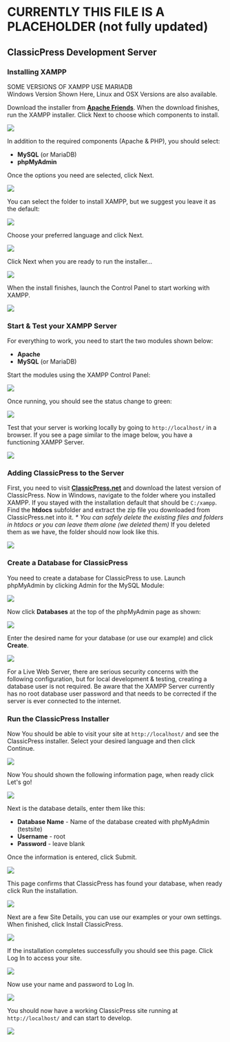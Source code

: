 # CURRENTLY THIS FILE IS A PLACEHOLDER (not fully updated)

## ClassicPress Development Server

### Installing XAMPP

SOME VERSIONS OF XAMPP USE MARIADB  
Windows Version Shown Here, Linux and OSX Versions are also available.

  

Download the installer from [**Apache Friends**](https://www.apachefriends.org/index.html). When the download finishes, run the XAMPP installer. Click Next to choose which components to install.

![](https://elite-star-services.com/wp-content/uploads/self-host-img/xampp-welcome.png)

In addition to the required components (Apache & PHP), you should select:

*   **MySQL** (or MariaDB)
*   **phpMyAdmin**

Once the options you need are selected, click Next.

![](https://elite-star-services.com/wp-content/uploads/self-host-img/xampp-select.png)

You can select the folder to install XAMPP, but we suggest you leave it as the default:

![](https://elite-star-services.com/wp-content/uploads/self-host-img/xampp-folder.png)

Choose your preferred language and click Next.

![](https://elite-star-services.com/wp-content/uploads/self-host-img/xampp-lang.png)

Click Next when you are ready to run the installer...

![](https://elite-star-services.com/wp-content/uploads/self-host-img/xampp-install.png)

When the install finishes, launch the Control Panel to start working with XAMPP.

![](https://elite-star-services.com/wp-content/uploads/self-host-img/xampp-control.png)

### Start & Test your XAMPP Server

For everything to work, you need to start the two modules shown below:

*   **Apache**
*   **MySQL** (or MariaDB)

Start the modules using the XAMPP Control Panel:

![](https://elite-star-services.com/wp-content/uploads/self-host-img/xampp-start.png)

Once running, you should see the status change to green:

![](https://elite-star-services.com/wp-content/uploads/self-host-img/xampp-status.png)

Test that your server is working locally by going to `http://localhost/` in a browser. If you see a page similar to the image below, you have a functioning XAMPP Server.

![](https://elite-star-services.com/wp-content/uploads/self-host-img/xampp-working.png)

### Adding ClassicPress to the Server

First, you need to visit [**ClassicPress.net**](https://www.classicpress.net/get-classicpress/) and download the latest version of ClassicPress. Now in Windows, navigate to the folder where you installed XAMPP. If you stayed with the installation default that should be `C:/xampp`. Find the **htdocs** subfolder and extract the zip file you downloaded from ClassicPress.net into it. _\* You can safely delete the existing files and folders in htdocs or you can leave them alone (we deleted them)_ If you deleted them as we have, the folder should now look like this.

![](https://elite-star-services.com/wp-content/uploads/self-host-img/cp-files.png)

### Create a Database for ClassicPress

You need to create a database for ClassicPress to use. Launch phpMyAdmin by clicking Admin for the MySQL Module:

![](https://elite-star-services.com/wp-content/uploads/self-host-img/xampp-admin.png)

Now click **Databases** at the top of the phpMyAdmin page as shown:

![](https://elite-star-services.com/wp-content/uploads/self-host-img/cp-create-1.png)

Enter the desired name for your database (or use our example) and click **Create**.

![](https://elite-star-services.com/wp-content/uploads/self-host-img/cp-create-2.png)

For a Live Web Server, there are serious security concerns with the following configuration, but for local development & testing, creating a database user is not required. Be aware that the XAMPP Server currently has no root database user password and that needs to be corrected if the server is ever connected to the internet.

### Run the ClassicPress Installer

Now You should be able to visit your site at `http://localhost/` and see the ClassicPress installer. Select your desired language and then click Continue.

![](https://elite-star-services.com/wp-content/uploads/self-host-img/cp-install.png)

Now You should shown the following information page, when ready click Let's go!

![](https://elite-star-services.com/wp-content/uploads/self-host-img/cp-info.png)

Next is the database details, enter them like this:

*   **Database Name** - Name of the database created with phpMyAdmin (testsite)
*   **Username** - root
*   **Password** - leave blank

Once the information is entered, click Submit.

![](https://elite-star-services.com/wp-content/uploads/self-host-img/cp-data.png)

This page confirms that ClassicPress has found your database, when ready click Run the installation.

![](https://elite-star-services.com/wp-content/uploads/self-host-img/cp-run.png)

Next are a few Site Details, you can use our examples or your own settings. When finished, click Install ClassicPress.

![](https://elite-star-services.com/wp-content/uploads/self-host-img/cp-finish.png)

If the installation completes successfully you should see this page. Click Log In to access your site.

![](https://elite-star-services.com/wp-content/uploads/self-host-img/cp-login.png)

Now use your name and password to Log In.

![](https://elite-star-services.com/wp-content/uploads/self-host-img/cp-user.png)

You should now have a working ClassicPress site running at `http://localhost/` and can start to develop.

![](https://elite-star-services.com/wp-content/uploads/self-host-img/cp-site.png)